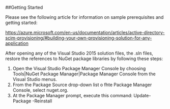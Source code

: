 ##Getting Started

Please see the following article for information on sample prerequisites and getting started:

https://azure.microsoft.com/en-us/documentation/articles/active-directory-scim-provisioning/#building-your-own-provisioning-solution-for-any-application

After opening any of the Visual Studio 2015 solution files, the .sln files, restore the references to NuGet package libraries by following these steps: 

1.  Open the Visual Studio Package Manager Console by choosing Tools|NuGet Package Manager|Package Manager Console from the Visual Studio menus.  
2.  From the Package Source drop-down list o fhte Package Manager Console, select nuget.org.  
3.  At the Package Manager prompt, execute this command: 
      Update-Package -Reinstall

